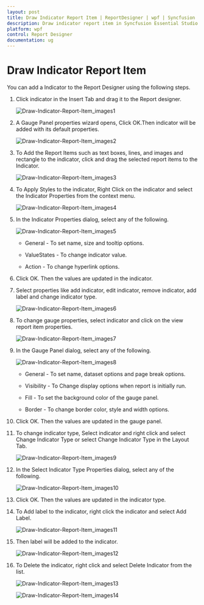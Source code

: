 ```yaml
---
layout: post
title: Draw Indicator Report Item | ReportDesigner | wpf | Syncfusion
description: Draw indicator report item in Syncfusion Essential Studio WPF ReportDesigner control, its elements, and more.
platform: wpf
control: Report Designer
documentation: ug
---
```


# Draw Indicator Report Item

You can add a Indicator to the Report Designer using the following steps.

1. Click indicator in the Insert Tab and drag it to the Report designer.

   ![Draw-Indicator-Report-Item_images1](Draw-Indicator-Report-Item_images/Draw-Indicator-Report-Item_img1.png)

2. A Gauge Panel properties wizard opens, Click OK.Then indicator will be added with its default properties.

   ![Draw-Indicator-Report-Item_images2](Draw-Indicator-Report-Item_images/Draw-Indicator-Report-Item_img2.png)

3. To Add the Report Items such as text boxes, lines, and images and rectangle to the indicator, click and drag the selected report items to the Indicator.

   ![Draw-Indicator-Report-Item_images3](Draw-Indicator-Report-Item_images/Draw-Indicator-Report-Item_img3.png)

4. To Apply Styles to the indicator, Right Click on the indicator and select the Indicator Properties from the context menu.

   ![Draw-Indicator-Report-Item_images4](Draw-Indicator-Report-Item_images/Draw-Indicator-Report-Item_img4.png)

5. In the Indicator Properties dialog, select any of the following.

   ![Draw-Indicator-Report-Item_images5](Draw-Indicator-Report-Item_images/Draw-Indicator-Report-Item_img5.png)
   
   * General - To set name, size and tooltip options.
   
   * ValueStates - To change indicator value.
   
   * Action - To change hyperlink options.

6. Click OK. Then the values are updated in the indicator.

7. Select properties like add indicator, edit indicator, remove indicator, add label and change indicator type.

   ![Draw-Indicator-Report-Item_images6](Draw-Indicator-Report-Item_images/Draw-Indicator-Report-Item_img6.png)

8. To change gauge properties, select indicator and click on the view report item properties.

   ![Draw-Indicator-Report-Item_images7](Draw-Indicator-Report-Item_images/Draw-Indicator-Report-Item_img7.png)

9. In the Gauge Panel dialog, select any of the following.

   ![Draw-Indicator-Report-Item_images8](Draw-Indicator-Report-Item_images/Draw-Indicator-Report-Item_img8.png)
   
   * General - To set name, dataset options and page break options.
   
   * Visibility - To Change display options when report is initially run.
   
   * Fill - To set the background color of the gauge panel.
   
   * Border - To change border color, style and width options.

10. Click OK. Then the values are updated in the gauge panel.

11. To change indicator type, Select indicator and right click and select Change Indicator Type or select Change Indicator Type in the Layout Tab.

    ![Draw-Indicator-Report-Item_images9](Draw-Indicator-Report-Item_images/Draw-Indicator-Report-Item_img9.png)

12. In the Select Indicator Type Properties dialog, select any of the following.

    ![Draw-Indicator-Report-Item_images10](Draw-Indicator-Report-Item_images/Draw-Indicator-Report-Item_img10.png)

13. Click OK. Then the values are updated in the indicator type.

14. To Add label to the indicator, right click the indicator and select Add Label.

    ![Draw-Indicator-Report-Item_images11](Draw-Indicator-Report-Item_images/Draw-Indicator-Report-Item_img11.png)

15. Then label will be added to the indicator.

    ![Draw-Indicator-Report-Item_images12](Draw-Indicator-Report-Item_images/Draw-Indicator-Report-Item_img12.png)

14. To Delete the indicator, right click and select Delete Indicator from the list.

    ![Draw-Indicator-Report-Item_images13](Draw-Indicator-Report-Item_images/Draw-Indicator-Report-Item_img13.png)
	
	![Draw-Indicator-Report-Item_images14](Draw-Indicator-Report-Item_images/Draw-Indicator-Report-Item_img14.png)



